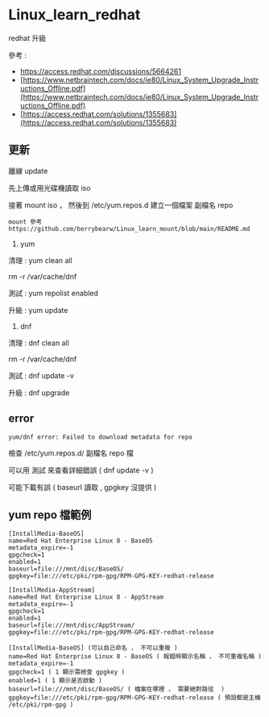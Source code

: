 # Linux_learn_redhat
redhat 升級

參考 : 

* https://access.redhat.com/discussions/5664261
* [https://www.netbraintech.com/docs/ie80/Linux_System_Upgrade_Instructions_Offline.pdf](https://www.netbraintech.com/docs/ie80/Linux_System_Upgrade_Instructions_Offline.pdf)
* [https://access.redhat.com/solutions/1355683](https://access.redhat.com/solutions/1355683)

更新
---
離線 update 

先上傳或用光碟機讀取 iso 

接著 mount iso ， 然後到 /etc/yum.repos.d 建立一個檔案 副檔名 repo

```
mount 參考 https://github.com/berrybearw/Linux_learn_mount/blob/main/README.md
```

1. yum

清理 : yum clean all  

rm -r /var/cache/dnf

測試 : yum repolist enabled

升級 : yum update

1. dnf

清理 : dnf clean all

rm -r /var/cache/dnf

測試 : dnf update -v

升級 : dnf upgrade

error
---
    
`yum/dnf error: Failed to download metadata for repo`
    
檢查 /etc/yum.repos.d/ 副檔名 repo 檔
    
可以用 測試 來查看詳細錯誤 ( dnf update -v )
    
可能下載有誤 ( baseurl 讀取 , gpgkey 沒提供 )

yum repo 檔範例
---

```
[InstallMedia-BaseOS]
name=Red Hat Enterprise Linux 8 - BaseOS
metadata_expire=-1
gpgcheck=1
enabled=1
baseurl=file:///mnt/disc/BaseOS/
gpgkey=file:///etc/pki/rpm-gpg/RPM-GPG-KEY-redhat-release

[InstallMedia-AppStream]
name=Red Hat Enterprise Linux 8 - AppStream
metadata_expire=-1
gpgcheck=1
enabled=1
baseurl=file:///mnt/disc/AppStream/
gpgkey=file:///etc/pki/rpm-gpg/RPM-GPG-KEY-redhat-release
```

```
[InstallMedia-BaseOS] (可以自己命名 ， 不可以重複 )
name=Red Hat Enterprise Linux 8 - BaseOS ( 報錯時顯示名稱 ， 不可重複名稱 )
metadata_expire=-1
gpgcheck=1 ( 1 顯示需檢查 gpgkey )
enabled=1 ( 1 顯示是否啟動 )
baseurl=file:///mnt/disc/BaseOS/ ( 檔案在哪裡 ， 需要絕對路徑  )
gpgkey=file:///etc/pki/rpm-gpg/RPM-GPG-KEY-redhat-release ( 預設都是主機 /etc/pki/rpm-gpg )
```

